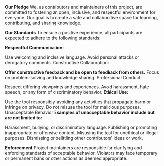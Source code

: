 **Our Pledge**
We, as contributors and maintainers of this project, are committed to fostering an open, inclusive, and respectful environment for everyone. 
Our goal is to create a safe and collaborative space for learning, contributing, and sharing knowledge.

**Our Standards**
To ensure a positive experience, all participants are expected to adhere to the following standards:

**Respectful Communication:**

Use welcoming and inclusive language.
Avoid personal attacks or derogatory comments.
Constructive Collaboration:

**Offer constructive feedback and be open to feedback from others.**
Focus on problem-solving and knowledge sharing.
Professional Conduct:

Respect differing viewpoints and experiences.
Avoid harassment, hate speech, or any form of discriminatory behavior.
**Ethical Use:**

Use the tool responsibly, avoiding any activities that propagate harm or infringe on privacy.
Do not misuse the tool for malicious purposes.
Unacceptable Behavior
**Examples of unacceptable behavior include but are not limited to:**

Harassment, bullying, or discriminatory language.
Publishing or promoting inappropriate or offensive content.
Misusing the tool for unethical or illegal purposes.
Dismissing or belittling other contributors' ideas or work.

**Enforcement**
Project maintainers are responsible for clarifying and enforcing standards of acceptable behavior. Violators may face temporary or permanent bans or other actions as deemed appropriate.
